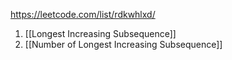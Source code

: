https://leetcode.com/list/rdkwhlxd/

1. [[Longest Increasing Subsequence]]
2. [[Number of Longest Increasing Subsequence]]